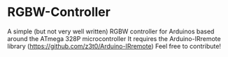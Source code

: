 # RGBW-Controller
A simple (but not very well written) RGBW controller for Arduinos based around the ATmega 328P microcontroller
It requires the Arduino-IRremote library (https://github.com/z3t0/Arduino-IRremote)
Feel free to contribute!

